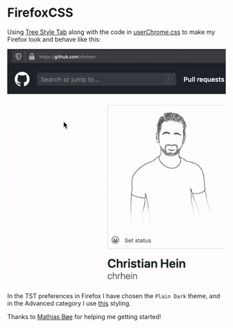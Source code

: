 # FirefoxCSS
Using [Tree Style Tab](https://addons.mozilla.org/en-US/firefox/addon/tree-style-tab/) along with the code in [userChrome.css](https://github.com/chrhein/FirefoxCSS/blob/master/styling/userChrome.css) to make my Firefox look and behave like this:

<img src="https://github.com/chrhein/FirefoxCSS/raw/master/assets/preview.gif" data-canonical-src="https://github.com/chrhein/FirefoxCSS/raw/master/assets/preview.gif" />

In the TST preferences in Firefox I have chosen the `Plain Dark` theme, and in the Advanced category I use [this](https://github.com/chrhein/FirefoxCSS/blob/master/styling/treeStyleTabs.css) styling.


Thanks to [Mathias Bøe](https://github.com/mrboen94) for helping me getting started!
